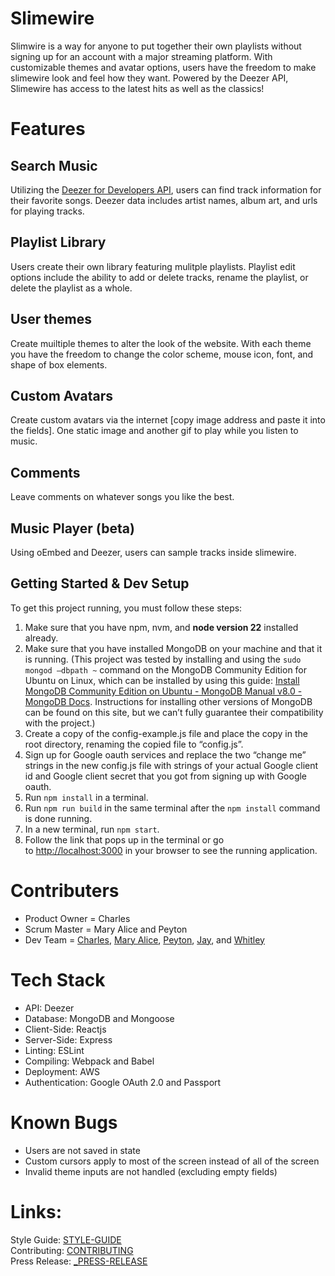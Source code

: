 # Slimewire 
Slimwire is a way for anyone to put together their own playlists without signing up for an account with a major streaming platform. With customizable themes and avatar options, users have the freedom to make slimewire look and feel how they want. Powered by the Deezer API, Slimewire has access to the latest hits as well as the classics!

# Features
## Search Music
Utilizing the  [Deezer for Developers API](https://developers.deezer.com/api), users can find track information for their favorite songs. Deezer data includes artist names, album art, and urls for playing tracks. 
## Playlist Library
Users create their own library featuring mulitple playlists. Playlist edit options include the ability to add or delete tracks, rename the playlist, or delete the playlist as a whole.
## User themes 

Create muiltiple themes to alter the look of the website. With each theme you have the freedom to change the color scheme, mouse icon, font, and shape of box elements. 

## Custom Avatars
Create custom avatars via the internet [copy image address and paste it into the fields]. One static image and another gif to play while you listen to music.
## Comments
Leave comments on whatever songs you like the best.
## Music Player (beta)
Using oEmbed and Deezer, users can sample tracks inside slimewire.

## Getting Started & Dev Setup
To get this project running, you must follow these steps:

1. Make sure that you have npm, nvm, and **node version 22** installed already.
2. Make sure that you have installed MongoDB on your machine and that it is running. (This project was tested by installing and using the `sudo mongod –dbpath ~` command on the MongoDB Community Edition for Ubuntu on Linux, which can be installed by using this guide: [Install MongoDB Community Edition on Ubuntu - MongoDB Manual v8.0 - MongoDB Docs](https://www.mongodb.com/docs/v8.0/tutorial/install-mongodb-on-ubuntu/#std-label-install-mdb-community-ubuntu). Instructions for installing other versions of MongoDB can be found on this site, but we can’t fully guarantee their compatibility with the project.)
3. Create a copy of the config-example.js file and place the copy in the root directory, renaming the copied file to “config.js”.
4. Sign up for Google oauth services and replace the two “change me” strings in the new config.js file with strings of your actual Google client id and Google client secret that you got from signing up with Google oauth.
5. Run `npm install` in a terminal.
6. Run `npm run build` in the same terminal after the `npm install` command is done running.
7. In a new terminal, run `npm start`.
8. Follow the link that pops up in the terminal or go to [http://localhost:3000](http://localhost:3000/) in your browser to see the running application.

# Contributers
- Product Owner =  Charles
- Scrum Master = Mary Alice and Peyton
- Dev Team = [Charles](https://github.com/BMH397), [Mary Alice](https://github.com/malicesand), [Peyton](https://github.com/PeytonStrahan), [Jay](https://github.com/taytay836), and [Whitley](https://github.com/Wlegard)

# Tech Stack
- API: Deezer
- Database: MongoDB and Mongoose
- Client-Side: Reactjs
- Server-Side: Express
- Linting: ESLint
- Compiling: Webpack and Babel
- Deployment: AWS
- Authentication: Google OAuth 2.0 and Passport

# Known Bugs
- Users are not saved in state
- Custom cursors apply to most of the screen instead of all of the screen
- Invalid theme inputs are not handled (excluding empty fields)

# Links:  
Style Guide: [STYLE-GUIDE](STYLE-GUIDE.md)  
Contributing: [CONTRIBUTING](CONTRIBUTING.md)  
Press Release: [_PRESS-RELEASE](_PRESS-RELEASE.md)  